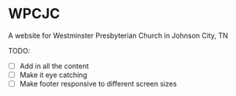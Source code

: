 # WPCJC

A website for Westminster Presbyterian Church in Johnson City, TN

TODO:

- [ ] Add in all the content
- [ ] Make it eye catching
- [ ] Make footer responsive to different screen sizes